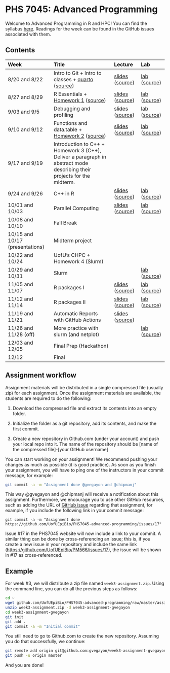 

# PHS 7045: Advanced Programming

Welcome to Advanced Programming in R and HPC! You can find the syllabus
[here](syllabus.md). Readings for the week can be found in the GitHub
issues associated with them.

## Contents

| Week | Title | Lecture | Lab |
|:---|:---|:---|:---|
| 8/20 and 8/22 | Intro to Git + Intro to classes + [quarto](https://UofUEpiBio.github.io/PHS7045-advanced-programming/quarto.html) ([source](lectures/01-git/quarto.qmd)) | [slides](https://UofUEpiBio.github.io/PHS7045-advanced-programming/week-01-slides.html) ([source](lectures/01-git/slides.qmd)) | [lab](https://UofUEpiBio.github.io/PHS7045-advanced-programming/week-01-lab.html) ([source](labs/01-git/01-git.qmd)) |
| 8/27 and 8/29 | R Essentials + [Homework 1](https://UofUEpiBio.github.io/PHS7045-advanced-programming/hw-01-essentialsSimulations.html) ([source](https://UofUEpiBio.github.io/PHS7045-advanced-programming/hw-01-essentialsSimulations.qmd)) | [slides](https://UofUEpiBio.github.io/PHS7045-advanced-programming/week-02-slides.html) ([source](lectures/02-essentials/slides.qmd)) | [lab](https://UofUEpiBio.github.io/PHS7045-advanced-programming/week-02-lab.html) ([source](labs/02-essentials/02-essentials.qmd)) |
| 9/03 and 9/5 | Debugging and profiling | [slides](https://UofUEpiBio.github.io/PHS7045-advanced-programming/week-03-slides.html) ([source](lectures/04-debugging-and-profiling/slides.qmd)) | [lab](https://UofUEpiBio.github.io/PHS7045-advanced-programming/week-03-lab.html) ([source](labs/04-debugging-and-profiling/04-debugging-and-profiling.qmd)) |
| 9/10 and 9/12 | Functions and data.table + [Homework 2](https://UofUEpiBio.github.io/PHS7045-advanced-programming/hw-01b-datatable.html) ([source](https://UofUEpiBio.github.io/PHS7045-advanced-programming/hw-01b-datatable.qmd)) | [slides](https://UofUEpiBio.github.io/PHS7045-advanced-programming/week-04-slides.html) ([source](lectures/03-more-functions-and-datatable/slides.qmd)) | [lab](https://UofUEpiBio.github.io/PHS7045-advanced-programming/week-04-lab.html) ([source](labs/03-functions-and-datatable/03-functions-and-datatable.qmd)) |
| 9/17 and 9/19 | Introduction to C++ + Homework 3 (C++), Deliver a paragraph in abstract mode describing their projects for the midterm. |  |  |
| 9/24 and 9/26 | C++ in R | [slides](https://UofUEpiBio.github.io/PHS7045-advanced-programming/week-06-slides.html) ([source](lectures/05-rcpp/slides.qmd)) | [lab](https://UofUEpiBio.github.io/PHS7045-advanced-programming/week-06-lab.html) ([source](labs/05-rcpp/lab.qmd)) |
| 10/01 and 10/03 | Parallel Computing | [slides](https://UofUEpiBio.github.io/PHS7045-advanced-programming/week-07-slides.html) ([source](lectures/06-parallel-computing/slides.qmd)) | [lab](https://UofUEpiBio.github.io/PHS7045-advanced-programming/week-07-lab.html) ([source](labs/06-parallel-computing/lab.qmd)) |
| 10/08 and 10/10 | Fall Break |  |  |
| 10/15 and 10/17 (presentations) | Midterm project |  |  |
| 10/22 and 10/24 | UofU’s CHPC + Homework 4 (Slurm) |  |  |
| 10/29 and 10/31 | Slurm |  | [lab](https://UofUEpiBio.github.io/PHS7045-advanced-programming/week-11-lab.html) ([source](labs/08-openmp-slurm/lab.qmd)) |
| 11/05 and 11/07 | R packages I | [slides](https://UofUEpiBio.github.io/PHS7045-advanced-programming/week-12-slides.html) ([source](lectures/07-rpkgs-i/slides.qmd)) | [lab](https://UofUEpiBio.github.io/PHS7045-advanced-programming/week-12-lab.html) ([source](labs/07-rpkgs-i/lab.qmd)) |
| 11/12 and 11/14 | R packages II | [slides](https://UofUEpiBio.github.io/PHS7045-advanced-programming/week-13-slides.html) ([source](lectures/07-rpkgs-i/slides.qmd)) | [lab](https://UofUEpiBio.github.io/PHS7045-advanced-programming/week-13-lab.html) ([source](labs/07-rpkgs-i/lab.qmd)) |
| 11/19 and 11/21 | Automatic Reports with GitHub Actions | [slides](https://UofUEpiBio.github.io/PHS7045-advanced-programming/week-14-slides.html) ([source](lectures/99-autoreport/slides.qmd)) |  |
| 11/26 and 11/28 (off) | More practice with slurm (and netplot) |  | [lab](https://UofUEpiBio.github.io/PHS7045-advanced-programming/week-15-lab.html) ([source](labs/09-slurm-practice/lab.qmd)) |
| 12/03 and 12/05 | Final Prep (Hackathon) |  |  |
| 12/12 | Final |  |  |

## Assignment workflow

Assignment materials will be distributed in a single compressed file
(usually zip) for each assignment. Once the assignment materials are
available, the students are required to do the following:

1.  Download the compressed file and extract its contents into an empty
    folder.

2.  Initialize the folder as a git repository, add its contents, and
    make the first commit.

3.  Create a new repository in Github.com (under your account) and push
    your local repo into it. The name of the repository should be \[name
    of the compressed file\]-\[your GitHub username\]

You can start working on your assignment! We recommend pushing your
changes as much as possible (it is good practice). As soon as you finish
your assignment, you will have to ping one of the instructors in your
commit message, for example:

``` sh
git commit -a -m "Assignment done @gvegayon and @chipmanj"
```

This way @gvegayon and @chipmanj will receive a notification about this
assignment. Furthermore, we encourage you to use other GitHub resources,
such as adding the URL of [GitHub issue]() regarding that assignment,
for example, if you include the following link in your commit message:

    git commit -a -m "Assignment done https://github.com/UofUEpiBio/PHS7045-advanced-programming/issues/17"

Issue \#17 in the PHS7045 website will now include a link to your
commit. A similar thing can be done by cross-referencing an issue; this
is, if you create a new issue in your repository and include the same
link (https://github.com/UofUEpiBio/PM566/issues/17), the issue will be
shown in \#17 as cross-referenced.

## Example

For week \#3, we will distribute a zip file named
`week3-assignment.zip`. Using the command line, you can do all the
previous steps as follows:

``` sh
cd ~
wget github.com/UofUEpiBio/PHS7045-advanced-programming/raw/master/assignments/week3-assignment.zip
unzip week3-assignment.zip -d week3-assignment-gvegayon
cd week3-assignment-gvegayon
git init
git add .
git commit -a -m "Initial commit"
```

You still need to go to Github.com to create the new repository.
Assuming you do that successfully, we continue:

``` sh
git remote add origin git@github.com:gvegayon/week3-assignment-gvegayon.git
git push -u origin master
```

And you are done!
